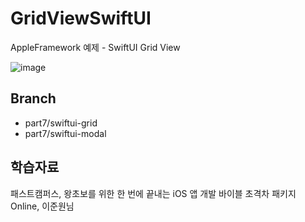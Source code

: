# GridViewSwiftUI
AppleFramework 예제 - SwiftUI Grid View

![image](https://user-images.githubusercontent.com/89061309/206893385-4c2ded7f-1599-41c3-a7b0-f03f20220581.png)



## Branch
* part7/swiftui-grid
* part7/swiftui-modal


## 학습자료
패스트캠퍼스, 왕초보를 위한 한 번에 끝내는 iOS 앱 개발 바이블 초격차 패키지 Online, 이준원님
